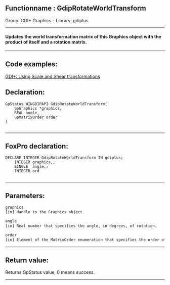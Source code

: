 <link rel="stylesheet" type="text/css" href="../../css/win32api.css">  
<link rel="stylesheet" href="https://cdnjs.cloudflare.com/ajax/libs/font-awesome/4.7.0/css/font-awesome.min.css">

## Functionname : GdipRotateWorldTransform
Group: GDI+ Graphics - Library: gdiplus    
***  


#### Updates the world transformation matrix of this Graphics object with the product of itself and a rotation matrix.

***  


## Code examples:
[GDI+: Using Scale and Shear transformations](../../samples/sample_479.md)  

## Declaration:
```foxpro  
GpStatus WINGDIPAPI GdipRotateWorldTransform(
	GpGraphics *graphics,
	REAL angle,
	GpMatrixOrder order
)
  
```  
***  


## FoxPro declaration:
```foxpro  
DECLARE INTEGER GdipRotateWorldTransform IN gdiplus;
	INTEGER graphics,;
	SINGLE  angle,;
	INTEGER ord
  
```  
***  


## Parameters:
```txt  
graphics
[in] Handle to the Graphics object.

angle
[in] Real number that specifies the angle, in degrees, of rotation.

order
[in] Element of the MatrixOrder enumeration that specifies the order of multiplication.  
```  
***  


## Return value:
Returns GpStatus value, 0 means success.  
***  

